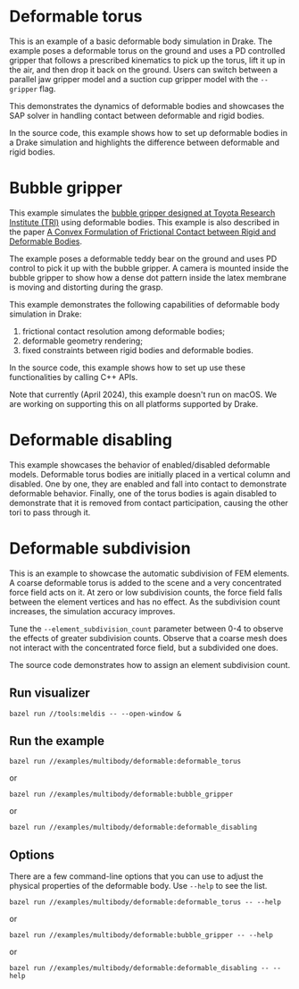 # Deformable torus

This is an example of a basic deformable body simulation in Drake.
The example poses a deformable torus on the ground and uses a PD controlled
gripper that follows a prescribed kinematics to pick up the torus, lift it up
in the air, and then drop it back on the ground. Users can switch between a
parallel jaw gripper model and a suction cup gripper model with the `--gripper`
flag.

This demonstrates the dynamics of deformable bodies and showcases the SAP solver
in handling contact between deformable and rigid bodies.

In the source code, this example shows how to set up deformable bodies in a 
Drake simulation and highlights the difference between deformable and rigid
bodies.

# Bubble gripper

This example simulates the [bubble gripper designed at Toyota Research Institute (TRI)](https://www.tri.global/news/sensing-believing-more-capable-robot-hands-soft-bubble-gripper) 
using deformable bodies. This example is also described in the paper
[A Convex Formulation of Frictional Contact between Rigid and Deformable Bodies](https://arxiv.org/abs/2303.08912).

The example poses a deformable teddy bear on the ground and uses PD control to
pick it up with the bubble gripper. A camera is mounted inside the bubble
gripper to show how a dense dot pattern inside the latex membrane is moving and
distorting during the grasp.

This example demonstrates the following capabilities of deformable body
simulation in Drake:
  1. frictional contact resolution among deformable bodies;
  2. deformable geometry rendering;
  3. fixed constraints between rigid bodies and deformable bodies.

In the source code, this example shows how to set up use these functionalities
by calling C++ APIs.

Note that currently (April 2024), this example doesn't run on macOS. We are
working on supporting this on all platforms supported by Drake.

# Deformable disabling

This example showcases the behavior of enabled/disabled deformable models.
Deformable torus bodies are initially placed in a vertical column and disabled.
One by one, they are enabled and fall into contact to demonstrate deformable
behavior. Finally, one of the torus bodies is again disabled to demonstrate that
it is removed from contact participation, causing the other tori to pass through
it.

# Deformable subdivision

This is an example to showcase the automatic subdivision of FEM elements. A
coarse deformable torus is added to the scene and a very concentrated force
field acts on it. At zero or low subdivision counts, the force field falls
between the element vertices and has no effect. As the subdivision count
increases, the simulation accuracy improves.

Tune the `--element_subdivision_count` parameter between 0-4 to observe the
effects of greater subdivision counts. Observe that a coarse mesh does not
interact with the concentrated force field, but a subdivided one does.

The source code demonstrates how to assign an element subdivision count.

## Run visualizer

```
bazel run //tools:meldis -- --open-window &
```

## Run the example

```
bazel run //examples/multibody/deformable:deformable_torus
```

or

```
bazel run //examples/multibody/deformable:bubble_gripper
```

or

```
bazel run //examples/multibody/deformable:deformable_disabling
```

## Options

There are a few command-line options that you can use to adjust the physical
properties of the deformable body. Use `--help` to see the list.

```
bazel run //examples/multibody/deformable:deformable_torus -- --help
```

or

```
bazel run //examples/multibody/deformable:bubble_gripper -- --help
```

or

```
bazel run //examples/multibody/deformable:deformable_disabling -- --help
```
